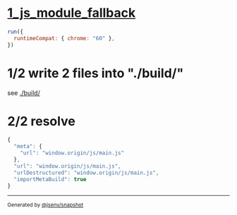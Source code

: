 # [1_js_module_fallback](../../import_meta_build.test.mjs#L26)

```js
run({
  runtimeCompat: { chrome: "60" },
})
```

# 1/2 write 2 files into "./build/"

see [./build/](./build/)

# 2/2 resolve

```js
{
  "meta": {
    "url": "window.origin/js/main.js"
  },
  "url": "window.origin/js/main.js",
  "urlDestructured": "window.origin/js/main.js",
  "importMetaBuild": true
}
```

---

<sub>
  Generated by <a href="https://github.com/jsenv/core/tree/main/packages/independent/snapshot">@jsenv/snapshot</a>
</sub>
